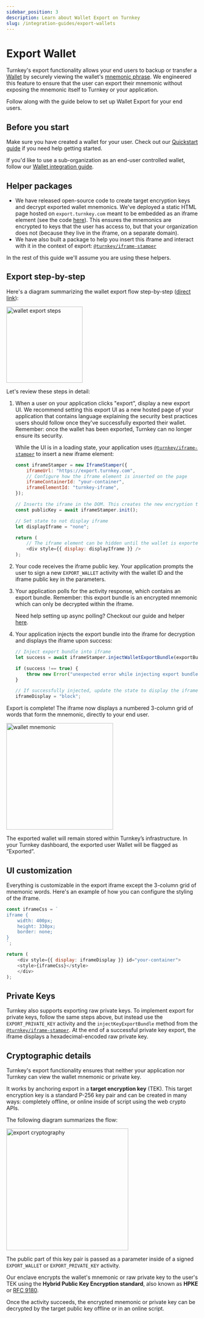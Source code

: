 ```yaml
---
sidebar_position: 3
description: Learn about Wallet Export on Turnkey
slug: /integration-guides/export-wallets
---
```

# Export Wallet

Turnkey's export functionality allows your end users to backup or transfer a [Wallet](../getting-started/Wallets.md) by securely viewing the wallet's [mnemonic phrase](https://learnmeabitcoin.com/technical/mnemonic). We engineered this feature to ensure that the user can export their mnemonic without exposing the mnemonic itself to Turnkey or your application.

Follow along with the guide below to set up Wallet Export for your end users.

## Before you start
Make sure you have created a wallet for your user. Check out our [Quickstart guide](../getting-started/Quickstart.md) if you need help getting started.  

 
If you'd like to use a sub-organization as an end-user controlled wallet, follow our [Wallet integration guide](./sub-organizations-as-wallets.md).


## Helper packages

* We have released open-source code to create target encryption keys and decrypt exported wallet mnemonics. We've deployed a static HTML page hosted on `export.turnkey.com` meant to be embedded as an iframe element (see the code [here](https://github.com/tkhq/frames)). This ensures the mnemonics are encrypted to keys that the user has access to, but that your organization does not (because they live in the iframe, on a separate domain).
* We have also built a package to help you insert this iframe and interact with it in the context of export: [`@turnkey/iframe-stamper`](https://www.npmjs.com/package/@turnkey/iframe-stamper)

In the rest of this guide we'll assume you are using these helpers.

## Export step-by-step

Here's a diagram summarizing the wallet export flow step-by-step ([direct link](/img/wallet_export_steps.png)):

<p style={{ textAlign: "center" }}>
    <img src="/img/wallet_export_steps.png" alt="wallet export steps" height="200px" />
</p>

Let's review these steps in detail:

1. When a user on your application clicks "export", display a new export UI. We recommend setting this export UI as a new hosted page of your application that contains language explaining the security best practices users should follow once they've successfully exported their wallet. Remember: once the wallet has been exported, Turnkey can no longer ensure its security.

    While the UI is in a loading state, your application uses [`@turnkey/iframe-stamper`](https://www.npmjs.com/package/@turnkey/iframe-stamper) to insert a new iframe element:
    ```js
    const iframeStamper = new IframeStamper({
        iframeUrl: "https://export.turnkey.com",
        // Configure how the iframe element is inserted on the page
        iframeContainerId: "your-container",
        iframeElementId: "turnkey-iframe",
    });

    // Inserts the iframe in the DOM. This creates the new encryption target key
    const publicKey = await iframeStamper.init();

    // Set state to not display iframe
    let displayIframe = "none";

    return (
        // The iframe element can be hidden until the wallet is exported
        <div style={{ display: displayIframe }} />
    );
    ```
2. Your code receives the iframe public key. Your application prompts the user to sign a new `EXPORT_WALLET` activity with the wallet ID and the iframe public key in the parameters.
3. Your application polls for the activity response, which contains an export bundle. Remember: this export bundle is an encrypted mnemonic which can only be decrypted within the iframe.

    Need help setting up async polling? Checkout our guide and helper [here](https://github.com/tkhq/sdk/tree/main/packages/http#withasyncpolling-helper).
4. Your application injects the export bundle into the iframe for decryption and displays the iframe upon success:
    ```js
    // Inject export bundle into iframe
    let success = await iframeStamper.injectWalletExportBundle(exportBundle);

    if (success !== true) {
        throw new Error("unexpected error while injecting export bundle");
    }

    // If successfully injected, update the state to display the iframe
    iframeDisplay = "block";
    ```

Export is complete! The iframe now displays a numbered 3-column grid of words that form the mnemonic, directly to your end user.

<p style={{ textAlign: "center" }}>
    <img src="/img/wallet_export_mnemonic.png" alt="wallet mnemonic" height="280px" />
</p>

The exported wallet will remain stored within Turnkey’s infrastructure. In your Turnkey dashboard, the exported user Wallet will be flagged as “Exported”.  

## UI customization

Everything is customizable in the export iframe except the 3-column grid of mnemonic words. Here's an example of how you can configure the styling of the iframe.
```js
const iframeCss = `
iframe {
    width: 400px;
    height: 330px;
    border: none;
}
`;

return (
    <div style={{ display: iframeDisplay }} id="your-container">
    <style>{iframeCss}</style>
    </div>
);
```

## Private Keys

Turnkey also supports exporting raw private keys. To implement export for private keys, follow the same steps above, but instead use the `EXPORT_PRIVATE_KEY` activity and the `injectKeyExportBundle` method from the [`@turnkey/iframe-stamper`](https://www.npmjs.com/package/@turnkey/iframe-stamper). At the end of a successful private key export, the iframe displays a hexadecimal-encoded raw private key.


## Cryptographic details

Turnkey's export functionality ensures that neither your application nor Turnkey can view the wallet mnemonic or private key.

It works by anchoring export in a **target encryption key** (TEK). This target encryption key is a standard P-256 key pair and can be created in many ways: completely offline, or online inside of script using the web crypto APIs.

 The following diagram summarizes the flow:

<p style={{ textAlign: "center" }}>
    <img src="/img/wallet_export_cryptography.png" alt="export cryptography" height="320px" />
</p>

The public part of this key pair is passed as a parameter inside of a signed `EXPORT_WALLET` or `EXPORT_PRIVATE_KEY` activity.

Our enclave encrypts the wallet's mnemonic or raw private key to the user's TEK using the **Hybrid Public Key Encryption standard**, also known as **HPKE** or [RFC 9180](https://datatracker.ietf.org/doc/rfc9180/).

Once the activity succeeds, the encrypted mnemonic or private key can be decrypted by the target public key offline or in an online script.
